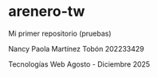 # arenero-tw
Mi primer repositorio (pruebas)

Nancy Paola Martínez Tobón
202233429

Tecnologías Web
Agosto - Diciembre 2025
